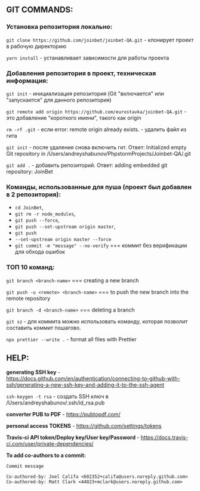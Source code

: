 ## GIT COMMANDS:

### Установка репозитория локально:

`git clone https://github.com/joinbet/joinbet-QA.git` - клонирует проект в рабочую директорию

`yarn install` - устанавливает зависимости для работы проекта

### Добавления репозитория в проект, техническая информация:

`git init` - инициализация репозитория (Git "включается" или "запускается" для данного репозитория)

`git remote add origin https://github.com/eurostavka/joinbet-QA.git` - это добавление "короткого имени", такого как origin

`rm -rf .git` - если error: remote origin already exists. - удалить файл из гита

`git init` - после удаления снова включить гит. Ответ: Initialized empty Git repository in /Users/andreyshabunov/PhpstormProjects/Joinbet-QA/.git

`git add .` - добавить репозиторий. Ответ: adding embedded git repository: JoinBet

### Команды, использованные для пуша (проект был добавлен в 2 репозитория):

* `cd JoinBet`, 
* `git rm -r node_modules`, 
* `git push --force`, 
* `git push --set-upstream origin master`, 
* `git push`
* `--set-upstream origin master --force`
* `git commit -m "message" --no-verify` === коммит без верификации для обхода ошибок

### ТОП 10 команд:

`git branch <branch-name>` === creating a new branch

`git push -u <remote> <branch-name>` === to push the new branch into the remote repository

`git branch -d <branch-name>` === deleting a branch

`git sz` - для коммита можно использовать команду, которая позволит составить коммит пошагово.

`npx prettier --write .` - format all files with Prettier

## HELP:

**generating SSH key** - https://docs.github.com/en/authentication/connecting-to-github-with-ssh/generating-a-new-ssh-key-and-adding-it-to-the-ssh-agent

`ssh-keygen -t rsa` - создать SSH ключ в /Users/andreyshabunov/.ssh/id_rsa.pub

**converter PUB to PDF** - https://pubtopdf.com/

**personal access TOKENS** - https://github.com/settings/tokens

**Travis-ci API token/Deploy key/User key/Password** - https://docs.travis-ci.com/user/private-dependencies/

**To add co-authors to a commit:**
```
Commit message

Co-authored-by: Joel Califa <602352+califa@users.noreply.github.com>
Co-authored-by: Matt Clark <44023+mclark@users.noreply.github.com>
```